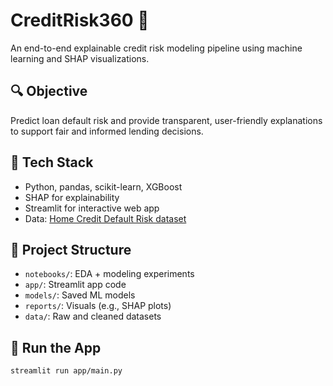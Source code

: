 # CreditRisk360 🚦
An end-to-end explainable credit risk modeling pipeline using machine learning and SHAP visualizations.

## 🔍 Objective
Predict loan default risk and provide transparent, user-friendly explanations to support fair and informed lending decisions.

## 🧰 Tech Stack
- Python, pandas, scikit-learn, XGBoost
- SHAP for explainability
- Streamlit for interactive web app
- Data: [Home Credit Default Risk dataset](https://www.kaggle.com/competitions/home-credit-default-risk/data)

## 📁 Project Structure
- `notebooks/`: EDA + modeling experiments
- `app/`: Streamlit app code
- `models/`: Saved ML models
- `reports/`: Visuals (e.g., SHAP plots)
- `data/`: Raw and cleaned datasets

## 🚀 Run the App
```bash
streamlit run app/main.py
